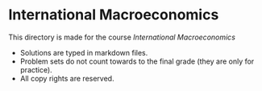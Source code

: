 # International Macroeconomics

This directory is made for the course *International Macroeconomics*

* Solutions are typed in markdown files.
* Problem sets do not count towards to the final grade (they are only for practice).
* All copy rights are reserved.

